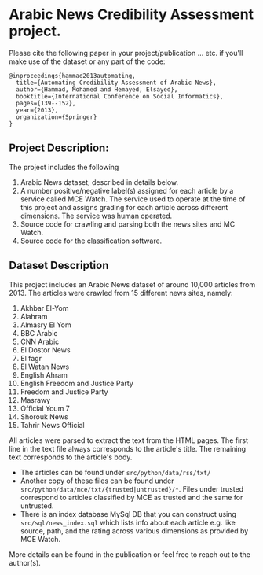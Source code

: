 # Arabic News Credibility Assessment project.

Please cite the following paper in your project/publication ... etc. if you'll make use of the dataset or any part of the code:
```
@inproceedings{hammad2013automating,
  title={Automating Credibility Assessment of Arabic News},
  author={Hammad, Mohamed and Hemayed, Elsayed},
  booktitle={International Conference on Social Informatics},
  pages={139--152},
  year={2013},
  organization={Springer}
}
```
## Project Description:

The project includes the following
1. Arabic News dataset; described in details below.
2. A number positive/negative label(s) assigned for each article by a service called MCE Watch. The service used to operate at the time of this project and assigns grading for each article across different dimensions. The service was human operated.
3. Source code for crawling and parsing both the news sites and MC Watch.
4. Source code for the classification software.

## Dataset Description
This project includes an Arabic News dataset of around 10,000 articles from 2013. The articles were crawled from 15 different news sites, namely:

1. Akhbar El-Yom
2. Alahram
3. Almasry El Yom
4. BBC Arabic
5. CNN Arabic
6. El Dostor News
7. El fagr
8. El Watan News
9. English Ahram
10. English Freedom and Justice Party
11. Freedom and Justice Party
12. Masrawy
13. Official Youm 7
14. Shorouk News
15. Tahrir News Official

All articles were parsed to extract the text from the HTML pages. The first line in the text file always corresponds to the article's title. The remaining text corresponds to the article's body.

- The articles can be found under `src/python/data/rss/txt/`
- Another copy of these files can be found under `src/python/data/mce/txt/{trusted|untrusted}/*`. Files under trusted correspond to articles classified by MCE as trusted and the same for untrusted.
- There is an index database MySql DB that you can construct using `src/sql/news_index.sql` which lists info about each article e.g. like source, path, and the rating across various dimensions as provided by MCE Watch.

More details can be found in the publication or feel free to reach out to the author(s).
